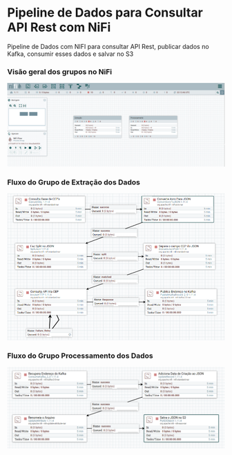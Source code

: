 # Pipeline de Dados  para Consultar API Rest com NiFi
Pipeline de Dados com NIFI para consultar API Rest, publicar dados no Kafka, consumir esses dados e salvar no S3


### Visão geral dos grupos no NiFi
![alt text](https://github.com/cicerojmm/pipelineConsultaDadosApiComNIFI/blob/master/imagens/grupos-nifi.png?raw=true)


### Fluxo do Grupo de Extração dos Dados
![alt text](https://github.com/cicerojmm/pipelineConsultaDadosApiComNIFI/blob/master/imagens/fluxo-extracap-nifi.png?raw=true)

### Fluxo do Grupo Processamento dos Dados
![alt text](https://github.com/cicerojmm/pipelineConsultaDadosApiComNIFI/blob/master/imagens/fluxo-processamento-nifi.png?raw=true)
